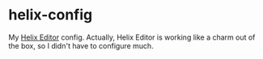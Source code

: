 # helix-config

My [Helix Editor](https://github.com/helix-editor/helix) config. Actually, Helix Editor is working like a charm out of the box, so I didn't have to configure much.
